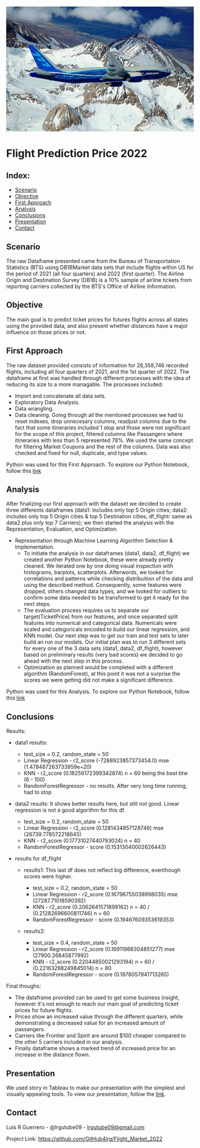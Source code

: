 ![Flight Image](https://github.com/GitHub4lrg/Flight_Market_2022/blob/main/images/Boening%20_777_%20wikimedia.jpg)
# Flight Prediction Price 2022

## Index:

- [Scenario](#scenario)
- [Objective](#objective)
- [First Approach](#first-approach)
- [Analysis](#analysis)
-	[Conclusions](#conclusions)
-	[Presentation](#presentation)
-	[Contact](#contact)

## Scenario

The raw Dataframe presented came from the Bureau of Transportation Statistics (BTS) using DB1BMarket data sets that include flights within US for the period of 2021 (all four quarters) and 2022 (first quarter). The Airline Origin and Destination Survey (DB1B) is a 10% sample of airline tickets from reporting carriers collected by the BTS's Office of Airline Information.

## Objective

The main goal is to predict ticket prices for futures flights across all states using the provided data, and also present whether distances have a major influence on those prices or not.

## First Approach

The raw dataset provided consists of information for 28,358,746 recorded flights, including all four quarters of 2021, and the 1st quarter of 2022. The dataframe at first was handled through different processes with the idea of reducing its size to a more managable. The processes included:
- Import and concatenate all data sets.
- Exploratory Data Analysis.
- Data wrangling.
- Data cleaning.
Going through all the mentioned processes we had to reset indexes, drop unnecesary columns, readjust columns due to the fact that some itineraries included 1 stop and those were not significant for the scope of this project, filtered columns like Passangers where itineraries with less than 5 represented 78%. We used the same concept for filtering Market Coupons and the rest of the columns. Data was also checked and fixed for null, duplicate, and type values.

Python was used for this First Approach. To explore our Python Notebook, follow this [link](Python/Flight_Market_2022.ipynb)

## Analysis

After finalizing our first approach with the dataset we decided to create three differents dataframes (data1: includes only top 5 Origin cities; data2: includes only top 5 Origin cities & top 5 Destination cities; df_flight: same as data2 plus only top 7 Carriers); we then started the analysis with the Representation, Evaluation, and Optimization.

- Representation through Machine Learning Algorithm Selection & Implementation.
  - To initiate the analysis in our dataframes (data1, data2, df_flight) we created another Python Notebook, these were already pretty cleaned. We iterated one by one doing visual inspection with histograms, barplots, scatterplots. Afterwords, we looked for correlations and patterns while checking distribuition of the data and using the described method. Consequently, some features were dropped, others changed data types, and we looked for outliers to confirm some data needed to be transformed to get it ready for the next steps.
  - The evaluation process requires us to separate our target(TicketPrice) from our features, and once separated split features into numerical and categorical data. Numericals were scaled and categoricals encoded to build our linear regression, and KNN model. Our next step was to get our train and test sets to later build an run our models. Our initial plan was to run 3 different sets for every one of the 3 data sets (data1, data2, df_flight), however based on preliminary results (very bad scores) we decided to go ahead with the next step in this process.
  - Optimization as planned would be completed with a different algorithm (RandomForest), at this point it was not a surprise the scores we were getting did not make a significant difference.

Python was used for this Analysis. To explore our Python Notebook, follow this [link](Python/Flight_Market_2022B.ipynb)

## Conclusions

Results:

- data1 results:

  - test_size = 0.2, random_state = 50
  - Linear Regression - r2_score (-7288923857373454.0)   mse (1.478487263733959e+20)
  - KNN - r2_score (0.18256172399342874)  n = 60 being the best btw (6 - 100)
  - RandomForestRegressor - no results. After very long time running, had to stop

- data2 results: It shows better results here, but still not good. Linear regression is not a good algorithm for this df.

  - test_size = 0.2, random_state = 50
  - Linear Regression - r2_score (0.1281434857128746)   mse (26739.778572218645)
  - KNN - r2_score (0.17731027440793024)  n = 40
  - RandomForestRegressor - score (0.15313040002626443)

- results for df_flight

  - results1: This last df does not reflect big difference, eventhough scores were higher.

    - test_size = 0.2, random_state = 50
    - Linear Regression - r2_score (0.16796755038998035)   mse (27287.71018590392)
    - KNN - r2_score (0.2062641571899162)  n = 40 /  (0.21282696600811746)  n = 60  
    - RandomForestRegressor - score (0.19467609353619353)

  - results2:

    - test_size = 0.4, random_state = 50
    - Linear Regression - r2_score (0.16911968304851277)   mse (27900.26845877992)
    - KNN - r2_score (0.22044850021293194)  n = 60 /  (0.22163268249845014)  n = 80  
    - RandomForestRegressor - score (0.1978057941713265)

Final thoughs: 
 - The dataframe provided can be used to get some business insight, however it's not enough to reach our main goal of predicting ticket prices for future flights.
 - Prices show an increased value through the different quarters, while demonstrating a decreased value for an increased amount of passangers.
 - Carriers like Frontier and Spirit are around $100 cheaper compared to the other 5 carriers included in our analysis.
 - Finally dataframe shows a marked trend of increased price for an increase in the distance flown.

## Presentation

We used story in Tableau to make our presentation with the simplest and visually appealing tools. To view our presentation, follow the [link]([https://public.tableau.com/views/FlightMarket2022/Dashboard1?:language=en-US&:display_count=n&:origin=viz_share_link](https://public.tableau.com/views/FlightMarket2022/FlightMarketPrice2022?:language=en-US&:display_count=n&:origin=viz_share_link)).

## Contact
Luis R Guerrero - @lrgutube09 - lrgutube09@gmail.com

Project Link: https://github.com/GitHub4lrg/Flight_Market_2022
